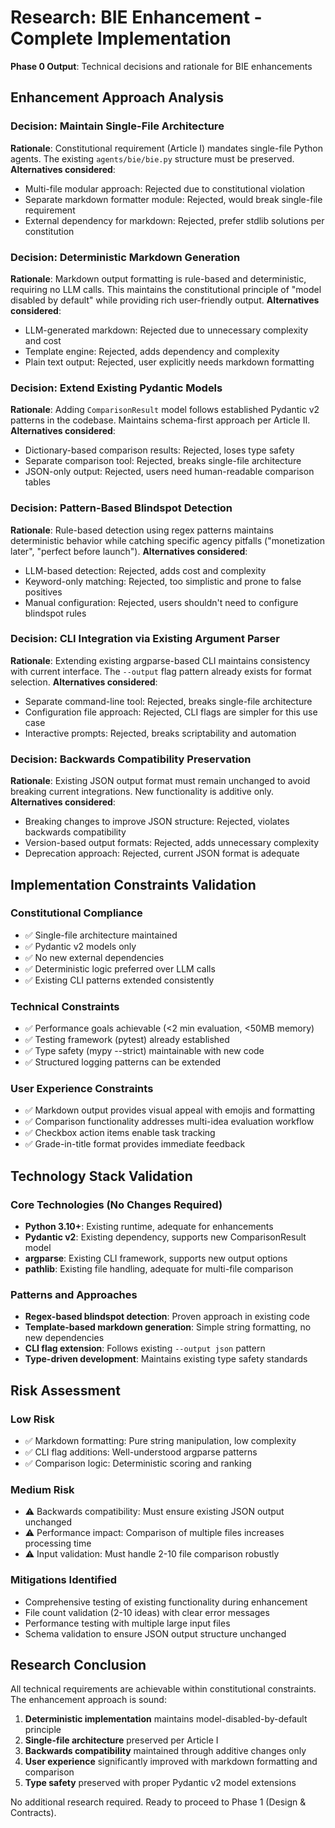 # Research: BIE Enhancement - Complete Implementation

**Phase 0 Output**: Technical decisions and rationale for BIE enhancements

## Enhancement Approach Analysis

### Decision: Maintain Single-File Architecture
**Rationale**: Constitutional requirement (Article I) mandates single-file Python agents. The existing `agents/bie/bie.py` structure must be preserved.
**Alternatives considered**:
- Multi-file modular approach: Rejected due to constitutional violation
- Separate markdown formatter module: Rejected, would break single-file requirement
- External dependency for markdown: Rejected, prefer stdlib solutions per constitution

### Decision: Deterministic Markdown Generation
**Rationale**: Markdown output formatting is rule-based and deterministic, requiring no LLM calls. This maintains the constitutional principle of "model disabled by default" while providing rich user-friendly output.
**Alternatives considered**:
- LLM-generated markdown: Rejected due to unnecessary complexity and cost
- Template engine: Rejected, adds dependency and complexity
- Plain text output: Rejected, user explicitly needs markdown formatting

### Decision: Extend Existing Pydantic Models
**Rationale**: Adding `ComparisonResult` model follows established Pydantic v2 patterns in the codebase. Maintains schema-first approach per Article II.
**Alternatives considered**:
- Dictionary-based comparison results: Rejected, loses type safety
- Separate comparison tool: Rejected, breaks single-file architecture
- JSON-only output: Rejected, users need human-readable comparison tables

### Decision: Pattern-Based Blindspot Detection
**Rationale**: Rule-based detection using regex patterns maintains deterministic behavior while catching specific agency pitfalls ("monetization later", "perfect before launch").
**Alternatives considered**:
- LLM-based detection: Rejected, adds cost and complexity
- Keyword-only matching: Rejected, too simplistic and prone to false positives
- Manual configuration: Rejected, users shouldn't need to configure blindspot rules

### Decision: CLI Integration via Existing Argument Parser
**Rationale**: Extending existing argparse-based CLI maintains consistency with current interface. The `--output` flag pattern already exists for format selection.
**Alternatives considered**:
- Separate command-line tool: Rejected, breaks single-file architecture
- Configuration file approach: Rejected, CLI flags are simpler for this use case
- Interactive prompts: Rejected, breaks scriptability and automation

### Decision: Backwards Compatibility Preservation
**Rationale**: Existing JSON output format must remain unchanged to avoid breaking current integrations. New functionality is additive only.
**Alternatives considered**:
- Breaking changes to improve JSON structure: Rejected, violates backwards compatibility
- Version-based output formats: Rejected, adds unnecessary complexity
- Deprecation approach: Rejected, current JSON format is adequate

## Implementation Constraints Validation

### Constitutional Compliance
- ✅ Single-file architecture maintained
- ✅ Pydantic v2 models only
- ✅ No new external dependencies
- ✅ Deterministic logic preferred over LLM calls
- ✅ Existing CLI patterns extended consistently

### Technical Constraints
- ✅ Performance goals achievable (<2 min evaluation, <50MB memory)
- ✅ Testing framework (pytest) already established
- ✅ Type safety (mypy --strict) maintainable with new code
- ✅ Structured logging patterns can be extended

### User Experience Constraints
- ✅ Markdown output provides visual appeal with emojis and formatting
- ✅ Comparison functionality addresses multi-idea evaluation workflow
- ✅ Checkbox action items enable task tracking
- ✅ Grade-in-title format provides immediate feedback

## Technology Stack Validation

### Core Technologies (No Changes Required)
- **Python 3.10+**: Existing runtime, adequate for enhancements
- **Pydantic v2**: Existing dependency, supports new ComparisonResult model
- **argparse**: Existing CLI framework, supports new output options
- **pathlib**: Existing file handling, adequate for multi-file comparison

### Patterns and Approaches
- **Regex-based blindspot detection**: Proven approach in existing code
- **Template-based markdown generation**: Simple string formatting, no new dependencies
- **CLI flag extension**: Follows existing `--output json` pattern
- **Type-driven development**: Maintains existing type safety standards

## Risk Assessment

### Low Risk
- ✅ Markdown formatting: Pure string manipulation, low complexity
- ✅ CLI flag additions: Well-understood argparse patterns
- ✅ Comparison logic: Deterministic scoring and ranking

### Medium Risk
- ⚠️ Backwards compatibility: Must ensure existing JSON output unchanged
- ⚠️ Performance impact: Comparison of multiple files increases processing time
- ⚠️ Input validation: Must handle 2-10 file comparison robustly

### Mitigations Identified
- Comprehensive testing of existing functionality during enhancement
- File count validation (2-10 ideas) with clear error messages
- Performance testing with multiple large input files
- Schema validation to ensure JSON output structure unchanged

## Research Conclusion

All technical requirements are achievable within constitutional constraints. The enhancement approach is sound:

1. **Deterministic implementation** maintains model-disabled-by-default principle
2. **Single-file architecture** preserved per Article I
3. **Backwards compatibility** maintained through additive changes only
4. **User experience** significantly improved with markdown formatting and comparison
5. **Type safety** preserved with proper Pydantic v2 model extensions

No additional research required. Ready to proceed to Phase 1 (Design & Contracts).
